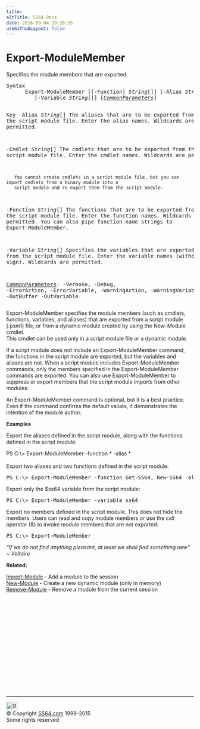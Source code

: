 ```yaml
---
title:
altTitle: SS64 Docs
date: 2016-09-04 19:26:55
useGithubLayout: false
---
```

<!-- #BeginLibraryItem "/Library/head_ps.lbi" --><!-- #EndLibraryItem --><h1>Export-ModuleMember</h1>
<p>Specifies the module members that are exported.</p>
<pre>Syntax
      Export-ModuleMember [[-Function] <i>String</i>[]] [-Alias <i>String</i>[]] [-Cmdlet <i>String</i>[]]
         [-Variable <i>String</i>[]] [<a href="common.html"><i>CommonParameters</i></a>]

Key
   -Alias <i>String</i>[]
       The aliases that are to be exported from the script module file.
       Enter the alias names. Wildcards are permitted.
        
   -Cmdlet <i>String</i>[]
       The cmdlets that are to be exported from the script module file.
       Enter the cmdlet names. Wildcards are permitted.
        
       You cannot create cmdlets in a script module file, but you can import cmdlets from a binary module into a 
       script module and re-export them from the script module.
        
   -Function <i>String</i>[]
       The functions that are to be exported from the script module file.
       Enter the function names. Wildcards are permitted.
       You can also pipe function name strings to Export-ModuleMember.
        
   -Variable <i>String</i>[]
       Specifies the variables that are exported from the script module file. Enter the variable names (without a 
       dollar sign). Wildcards are permitted.

   <a href="common.html">CommonParameters</a>:
       -Verbose, -Debug, -ErrorAction, -ErrorVariable, -WarningAction, -WarningVariable,
       -OutBuffer -OutVariable.</pre>
<p>Export-ModuleMember  specifies the module members (such as cmdlets, functions, variables, and aliases)      that are exported from a script module (.psm1) file, or from a dynamic module created by using the New-Module      cmdlet. <br>
This cmdlet can be used only in a script module file or a dynamic module.</p>
<p>If a script module does not include an Export-ModuleMember command, the functions in the script module are      exported, but the variables and aliases are not. When a script module includes Export-ModuleMember commands, only      the members specified in the Export-ModuleMember commands are exported. You can also use Export-ModuleMember to      suppress or export members that the script module imports from other modules.          </p>
<p>An Export-ModuleMember command is optional, but it is a best practice. Even if the command confirms the default      values, it demonstrates the intention of the module author.</p>
<p><b>Examples</b></p>
<p>Export the aliases defined in the script module, along with the functions defined in the script      module:</p>
<p><span class="code">PS C:\&gt; Export-ModuleMember -function * -alias *</span><br>
<br>
Export two aliases and two functions defined in the script module:</p>
<pre>PS C:\&gt; Export-ModuleMember -function Get-SS64, New-SS64 -alias gss, nss
</pre>
<p>Export only the $ss64 variable from the script module:</p>
<pre>PS C:\&gt; Export-ModuleMember -variable ss64</pre>
<p>Export no members defined in the script module.          This does not hide the members. Users can read and      copy module members or use the call operator (&amp;) to invoke module members that are not exported:</p>
<pre>PS C:\&gt; Export-ModuleMember</pre>
<p class="quote"><i>“If we do not find anything pleasant, at least we shall find something new” ~ </i><i>Voltaire</i></p>
<p><b>Related:</b></p>
<p><a href="import-module.html">Import-Module</a> - Add a module to the session <br>
<a href="new-module.html">New-Module</a> - Create a new dynamic module (only in memory) <br>
<a href="remove-module.html">Remove-Module</a> - Remove a module from the current session</p><!-- #BeginLibraryItem "/Library/foot_ps.lbi" --><p>
<!-- PowerShell300 -->
<ins class="adsbygoogle" style="display:inline-block;width:300px;height:250px" data-ad-client="ca-pub-6140977852749469" data-ad-slot="6253539900"></ins>
<script>
(adsbygoogle = window.adsbygoogle || []).push({});
</script></p>
<hr>
<div id="bl" class="footer"><a href="export-modulemember.html#"><img src="../images/top.png" width="30" height="22" alt="Back to the Top"></a></div>
<div id="br" class="footer, tagline">© Copyright <a href="../index.html">SS64.com</a> 1999-2015<br>
Some rights reserved</div><!-- #EndLibraryItem -->

